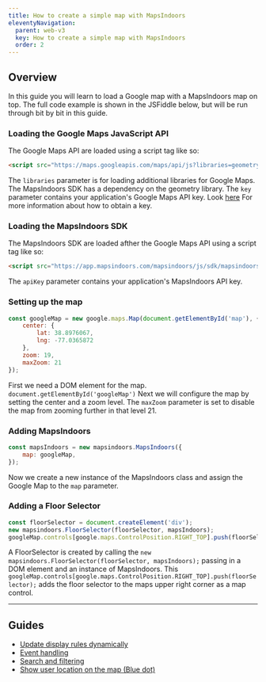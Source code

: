 ```yaml
---
title: How to create a simple map with MapsIndoors
eleventyNavigation:
  parent: web-v3
  key: How to create a simple map with MapsIndoors
  order: 2
---
```


## Overview

In this guide you will learn to load a Google map with a MapsIndoors map on top. The full code example is shown in the JSFiddle below, but will be run through bit by bit in this guide.

<script async src="//jsfiddle.net/mapspeople/asr3mnzb/embed/html,result/"></script>

### Loading the Google Maps JavaScript API

The Google Maps API are loaded using a script tag like so:

```html
<script src="https://maps.googleapis.com/maps/api/js?libraries=geometry&key=YOUR_GOOGLE_API_KEY"></script>
```

The `libraries` parameter is for loading additional libraries for Google Maps. The MapsIndoors SDK has a dependency on the geometry library.
The `key` parameter contains your application's Google Maps API key. Look [here](https://developers-dot-devsite-v2-prod.appspot.com/maps/documentation/javascript/get-api-key) For more information about how to obtain a key.

### Loading the MapsIndoors SDK

The MapsIndoors SDK are loaded afther the Google Maps API using a script tag like so:

```html
<script src="https://app.mapsindoors.com/mapsindoors/js/sdk/mapsindoors-3.4.1.js.gz?apiKey=YOUR_MAPSINDOORS_API_KEY"></script>
```

The `apiKey` parameter contains your application's MapsIndoors API key.

### Setting up the map

```javascript
const googleMap = new google.maps.Map(document.getElementById('map'), {
    center: {
        lat: 38.8976067,
        lng: -77.0365872
    },
    zoom: 19,
    maxZoom: 21
});
```

First we need a DOM element for the map. `document.getElementById('googleMap')`
Next we will configure the map by setting the center and a zoom level. The `maxZoom` parameter is set to disable the map from zooming further in that level 21.

### Adding MapsIndoors

```javascript
const mapsIndoors = new mapsindoors.MapsIndoors({
    map: googleMap,
});
```

Now we create a new instance of the MapsIndoors class and assign the Google Map to the `map` parameter.

### Adding a Floor Selector

```javascript
const floorSelector = document.createElement('div');
new mapsindoors.FloorSelector(floorSelector, mapsIndoors);
googleMap.controls[google.maps.ControlPosition.RIGHT_TOP].push(floorSelector);
```

A FloorSelector is created by calling the `new mapsindoors.FloorSelector(floorSelector, mapsIndoors);` passing in a DOM element and an instance of MapsIndoors.
This `googleMap.controls[google.maps.ControlPosition.RIGHT_TOP].push(floorSelector);` adds the floor selector to the maps upper right corner as a map control.

---

## Guides

* [Update display rules dynamically](/../web/v3/guides/dynamic-updates/)
* [Event handling](/../web/v3/guides/using_events/)
* [Search and filtering](/../web/v3/guides/search_and_filtering/)
* [Show user location on the map (Blue dot)](/../web/v3/guides/show_users_position/)
